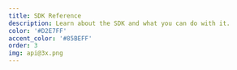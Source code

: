 ```yaml
---
title: SDK Reference
description: Learn about the SDK and what you can do with it.
color: '#D2E7FF'
accent_color: '#85BEFF'
order: 3
img: api@3x.png
---
```

